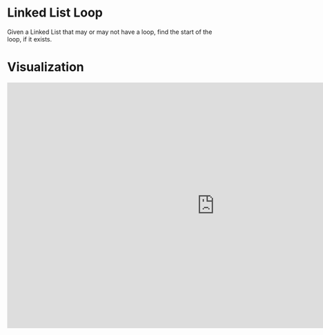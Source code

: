 # Linked List Loop
Given a Linked List that may or may not have a loop, find the start of the loop, if it exists.

# Visualization
<iframe src="https://docs.google.com/presentation/d/e/2PACX-1vRRcijHTrC3UA4Ojbk95lPuUBpUIBPLyZvtUpBoR3wAwEL-wevvvW8K5Noji9Hi-vMrHz1rSQzXJIpW/embed?start=false&loop=false&delayms=10000" frameborder="0" width="960" height="569" allowfullscreen="true" mozallowfullscreen="true" webkitallowfullscreen="true"></iframe>
